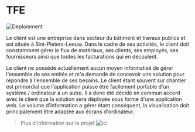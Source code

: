 # TFE

![Deploiement](https://github.com/ikramjaujate/TFE/workflows/Deploiment/badge.svg?branch=develop)


Le client est une entreprise dans secteur du bâtiment et travaux publics et est située à Sint-Pieters-Leeuw. Dans le cadre de ses activités, le client doit constamment gérer le flux de matériaux, ses clients, ses employés, ses fournisseurs ainsi que toutes les facturations qui en découlent.

Le client ne possède actuellement aucun moyen informatisé de gérer l'ensemble de ses entités et m'a demandé de concevoir une solution pour répondre à l'ensemble de ses besoins. Le client étant souvent sur chantier est primordial que l'application puisse être facilement portable d'un système / ordinateur à un autre. Il a donc été décidé en commun accord avec le client que la solution sera déployée sous forme d'une application web. Le volume d'information a gérer étant conséquent, la visualisation doit principalement être adaptée aux écrans d'ordinateur.

> Plus d'information sur le projet ![ici](https://github.com/ikramjaujate/TFE/wiki/Description-du-projet)
